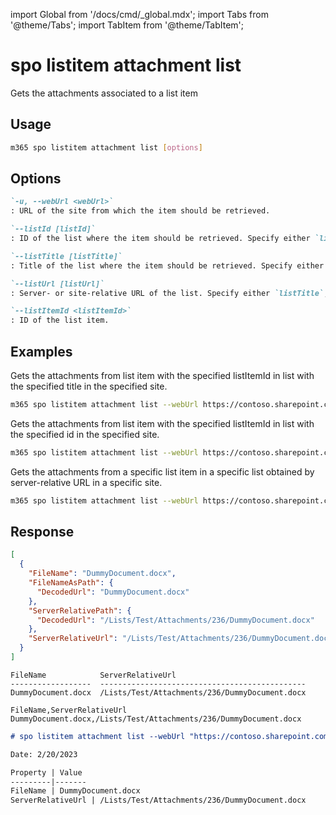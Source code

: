 <!-- DISCLAIMER: All secrets, passwords, and sensitive values in this document are examples only and not real credentials. -->
import Global from '/docs/cmd/_global.mdx';
import Tabs from '@theme/Tabs';
import TabItem from '@theme/TabItem';

# spo listitem attachment list

Gets the attachments associated to a list item

## Usage

```sh
m365 spo listitem attachment list [options]
```

## Options

```md definition-list
`-u, --webUrl <webUrl>`
: URL of the site from which the item should be retrieved.

`--listId [listId]`
: ID of the list where the item should be retrieved. Specify either `listTitle`, `listId` or `listUrl`.

`--listTitle [listTitle]`
: Title of the list where the item should be retrieved. Specify either `listTitle`, `listId` or `listUrl`.

`--listUrl [listUrl]`
: Server- or site-relative URL of the list. Specify either `listTitle`, `listId` or `listUrl`.

`--listItemId <listItemId>`
: ID of the list item.
```

<Global />

## Examples

Gets the attachments from list item with the specified listItemId in list with the specified title in the specified site.

```sh
m365 spo listitem attachment list --webUrl https://contoso.sharepoint.com/sites/project-x --listTitle "Demo List" --listItemId 147
```

Gets the attachments from list item with the specified listItemId in list with the specified id in the specified site.

```sh
m365 spo listitem attachment list --webUrl https://contoso.sharepoint.com/sites/project-x --listId 0cd891ef-afce-4e55-b836-fce03286cccf --listItemId 147
```

Gets the attachments from a specific list item in a specific list obtained by server-relative URL in a specific site.

```sh
m365 spo listitem attachment list --webUrl https://contoso.sharepoint.com/sites/project-x --listUrl /sites/project-x/Documents --listItemId 147
```

## Response

<Tabs>
  <TabItem value="JSON">

  ```json
  [
    {
      "FileName": "DummyDocument.docx",
      "FileNameAsPath": {
        "DecodedUrl": "DummyDocument.docx"
      },
      "ServerRelativePath": {
        "DecodedUrl": "/Lists/Test/Attachments/236/DummyDocument.docx"
      },
      "ServerRelativeUrl": "/Lists/Test/Attachments/236/DummyDocument.docx"
    }
  ]
  ```

  </TabItem>
  <TabItem value="Text">

  ```text
  FileName            ServerRelativeUrl  
  ------------------  ----------------------------------------------
  DummyDocument.docx  /Lists/Test/Attachments/236/DummyDocument.docx
  ```

  </TabItem>
  <TabItem value="CSV">

  ```csv
  FileName,ServerRelativeUrl
  DummyDocument.docx,/Lists/Test/Attachments/236/DummyDocument.docx
  ```

  </TabItem>
  <TabItem value="Markdown">

  ```md
  # spo listitem attachment list --webUrl "https://contoso.sharepoint.com" --listTitle "Test" --listItemId "236"

  Date: 2/20/2023

  Property | Value
  ---------|-------
  FileName | DummyDocument.docx
  ServerRelativeUrl | /Lists/Test/Attachments/236/DummyDocument.docx
  ```

  </TabItem>
</Tabs>
